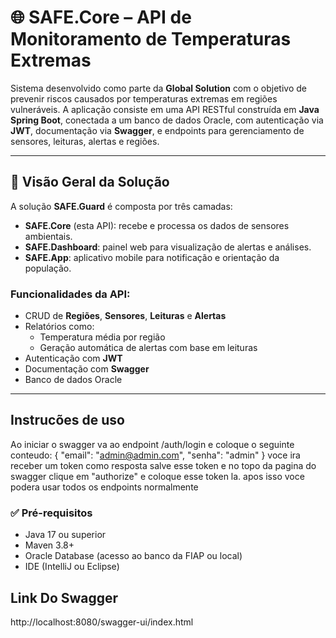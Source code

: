 # 🌐 SAFE.Core – API de Monitoramento de Temperaturas Extremas

Sistema desenvolvido como parte da **Global Solution** com o objetivo de prevenir riscos causados por temperaturas extremas em regiões vulneráveis. A aplicação consiste em uma API RESTful construída em **Java Spring Boot**, conectada a um banco de dados Oracle, com autenticação via **JWT**, documentação via **Swagger**, e endpoints para gerenciamento de sensores, leituras, alertas e regiões.

---

## 🧠 Visão Geral da Solução

A solução **SAFE.Guard** é composta por três camadas:

- **SAFE.Core** (esta API): recebe e processa os dados de sensores ambientais.
- **SAFE.Dashboard**: painel web para visualização de alertas e análises.
- **SAFE.App**: aplicativo mobile para notificação e orientação da população.

### Funcionalidades da API:

- CRUD de **Regiões**, **Sensores**, **Leituras** e **Alertas**
- Relatórios como:
  - Temperatura média por região
  - Geração automática de alertas com base em leituras
- Autenticação com **JWT**
- Documentação com **Swagger**
- Banco de dados Oracle

---

## Instrucões de uso
Ao iniciar o swagger va ao endpoint /auth/login e coloque o seguinte conteudo: 
{
  "email": "admin@admin.com",
  "senha": "admin"
}
voce ira receber um token como resposta
salve esse token e no topo da pagina do swagger clique em "authorize" e coloque esse token la.
apos isso voce podera usar todos os endpoints normalmente

### ✅ Pré-requisitos

- Java 17 ou superior
- Maven 3.8+
- Oracle Database (acesso ao banco da FIAP ou local)
- IDE (IntelliJ ou Eclipse)

## Link Do Swagger
http://localhost:8080/swagger-ui/index.html
